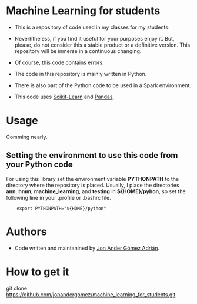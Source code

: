# Machine Learning for students

* This is a repository of code used in my classes for my students.

* Neverhtheless,  if you find it useful for your purposes enjoy it.
 But, please, do not consider this a stable product or a definitive
 version. This repository will be inmerse in a continuous changing.

* Of course, this code contains errors.

* The code in this repository is mainly written in Python.

* There is also part of the Python code to be used in a Spark environment.

* This code uses [Scikit-Learn](http://scikit-learn.org/) and [Pandas](http://pandas.pydata.org/).

# Usage 

Comming nearly. 

## Setting the environment to use this code from your Python code

For using this library set the environment variable **PYTHONPATH** to the directory
where the repository is placed. Usually, I place the directories **ann**, **hmm**,
**machine_learning**, and **testing** in **${HOME}/pyhon**, so set the following 
line in your .profile or .bashrc file.

        export PYTHONPATH="${HOME}/python"

# Authors

* Code written and maintanined by [Jon Ander Gómez Adrián](http://www.dsic.upv.es/~jon).


# How to get it

git clone https://github.com/jonandergomez/machine_learning_for_students.git
